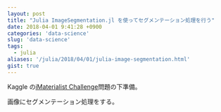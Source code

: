 ```yaml
---
layout: post
title: "Julia ImageSegmentation.jl を使ってセグメンテーション処理を行う"
date: 2018-04-01 9:41:28 +0900
categories: 'data-science'
slug: 'data-science'
tags:
  - julia
aliases: '/julia/2018/04/01/julia-image-segmentation.html'
gist: true
---
```


Kaggle の[iMaterialist Challenge](https://www.kaggle.com/c/imaterialist-challenge-furniture-2018)問題の下準備。

画像にセグメンテーション処理をする。

<amp-gist
  data-gistid="b282d3fe9f173aa3f101e626177a937b"
  layout="fixed-height"
  height="225">
</amp-gist>
